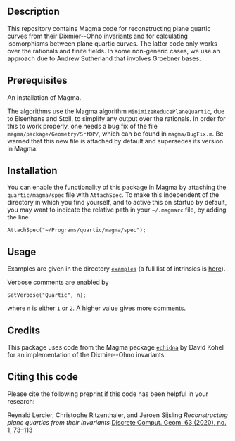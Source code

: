 Description
--

This repository contains Magma code for reconstructing plane quartic curves from their Dixmier--Ohno invariants and for calculating isomorphisms between plane quartic curves. The latter code only works over the rationals and finite fields. In some non-generic cases, we use an approach due to Andrew Sutherland that involves Groebner bases.

Prerequisites
--

An installation of Magma.

The algorithms use the Magma algorithm `MinimizeReducePlaneQuartic`, due to Elsenhans and Stoll, to simplify any output over the rationals. In order for this to work properly, one needs a bug fix of the file `magma/package/Geometry/SrfDP/`, which can be found in `magma/BugFix.m`. Be warned that this new file is attached by default and supersedes its version in Magma.

Installation
--

You can enable the functionality of this package in Magma by attaching the `quartic/magma/spec` file with `AttachSpec`. To make this independent of the directory in which you find yourself, and to active this on startup by default, you may want to indicate the relative path in your `~/.magmarc` file, by adding the line
```
AttachSpec("~/Programs/quartic/magma/spec");
```

Usage
--

Examples are given in the directory [`examples`](examples) (a full list of intrinsics is [here](intrinsics.md)).

Verbose comments are enabled by
```
SetVerbose("Quartic", n);
```
where `n` is either `1` or `2`. A higher value gives more comments.

Credits
--

This package uses code from the Magma package [`echidna`](http://iml.univ-mrs.fr/~kohel/alg/index.html) by David Kohel for an implementation of the Dixmier--Ohno invariants.

Citing this code
--

Please cite the following preprint if this code has been helpful in your research:

Reynald Lercier, Christophe Ritzenthaler, and Jeroen Sijsling
*Reconstructing plane quartics from their invariants*
[Discrete Comput. Geom. 63 (2020), no. 1, 73–113](https://doi.org/10.1007/s00454-018-0047-4)
